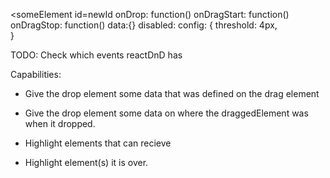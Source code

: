 <someElement
    id=newId
    onDrop: function()
    onDragStart: function()
    onDragStop: function()
    data:{}
    disabled:
    config: {
        threshold: 4px,         
    }
>
TODO: Check which events reactDnD has



Capabilities: 
- Give the drop element some data that was defined on the drag element
- Give the drop element some data on where the draggedElement was when it dropped. 

- Highlight elements that can recieve 
- Highlight element(s) it is over. 


